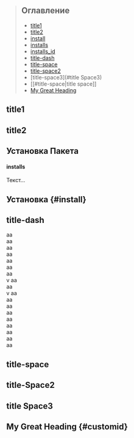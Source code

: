 > ## Оглавление  
> - [title1](#title1)   
> - [title2](#title2) 
> - [install](#установка-пакета) 
> - [installs](#installs) 
> - [installs_id](#i_id) 
> - [title-dash](#title-dash)
> - [title-space](#title-space)
> - [title-space2](#title-Space2)
> - [title-space3](#title Space3) 
> - [[#title-space|title space]]
> - [My Great Heading](#customid)

## title1

## title2

## Установка Пакета
#### installs <span id="i_id"></span>
<div id='id'/>
Текст...


## Установка {#install}

## title-dash
aa  
aa  
aa  
aa  
aa  
aa  
aa  
v
aa  
aa  
v
aa  
aa  
aa  
aa  
aa  
aa  
aa  
aa  
aa  
## title-space
## title-Space2
## title Space3
## My Great Heading {#customid}
